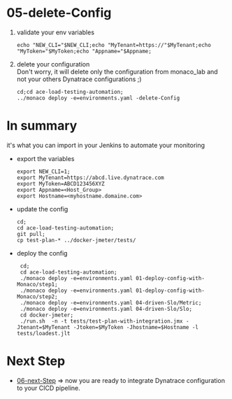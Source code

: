 # 05-delete-Config

1) validate your env variables 

       echo "NEW_CLI="$NEW_CLI;echo "MyTenant=https://"$MyTenant;echo "MyToken="$MyToken;echo "Appname="$Appname;
  
2) delete your configuration  
 Don't worry, it will delete only the configuration from monaco_lab and not your others Dynatrace configurations ;)

       cd;cd ace-load-testing-automation;
       ../monaco deploy -e=environments.yaml -delete-Config
       
 # In summary 
it's what you can import in your Jenkins to automate your monitoring 
      
- export the variables

      export NEW_CLI=1;
      export MyTenant=https://abcd.live.dynatrace.com
      export MyToken=ABCD123456XYZ
      export Appname=<Host_Group>
      export Hostname=<myhostname.domaine.com>

- update the config

      cd;
      cd ace-load-testing-automation;
      git pull;
      cp test-plan-* ../docker-jmeter/tests/
       

- deploy the config

       cd;
       cd ace-load-testing-automation;
       ./monaco deploy -e=environments.yaml 01-deploy-config-with-Monaco/step1;
       ./monaco deploy -e=environments.yaml 01-deploy-config-with-Monaco/step2;
       ./monaco deploy -e=environments.yaml 04-driven-Slo/Metric;
       ./monaco deploy -e=environments.yaml 04-driven-Slo/Slo;
       cd docker-jmeter;
       ./run.sh  -n -t tests/test-plan-with-integration.jmx -Jtenant=$MyTenant -Jtoken=$MyToken -Jhostname=$Hostname -l tests/loadest.jlt
  
 # Next Step
- [06-next-Step](https://github.com/ace-dynatrace-lab/ace-load-testing-automation/tree/main/06-next-Step) => now you are ready to integrate Dynatrace configuration to your CICD pipeline.

  
